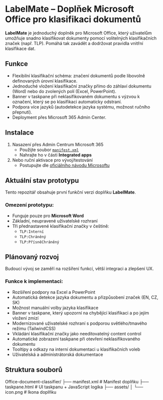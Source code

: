 # LabelMate – Doplňek Microsoft Office pro klasifikaci dokumentů

**LabelMate** je jednoduchý doplněk pro Microsoft Office, který uživatelům umožňuje snadno klasifikovat dokumenty pomocí volitelných klasifikačních značek (např. TLP). Pomáhá tak zavádět a dodržovat pravidla vnitřní klasifikace dat.

## Funkce
- Flexibilní klasifikační schéma: značení dokumentů podle libovolně definovaných úrovní klasifikace.
- Jednoduché vložení klasifikační značky přímo do záhlaví dokumentu (Word) nebo do zvolených polí (Excel, PowerPoint).
- Banner v taskpane při neklasifikovaném dokumentu s výzvou k označení, který se po klasifikaci automaticky odstraní.
- Podpora více jazyků (autodetekce jazyka systému, možnost ručního přepnutí).
- Deployment přes Microsoft 365 Admin Center. 

## Instalace
1. Nasazení přes Admin Centrum Microsoft 365
   - Použijte soubor [`manifest.xml`](./manifest.xml)
   - Nahrajte ho v části **Integrated apps**
2. Nebo ruční aktivace pro vývoj/testování
   - Postupujte dle [oficiálního návodu Microsoftu](https://learn.microsoft.com/cs-cz/office/dev/add-ins/testing/create-a-network-shared-folder-catalog-for-task-pane-and-content-add-ins)

## Aktuální stav prototypu
Tento repozitář obsahuje první funkční verzi doplňku **LabelMate**.

### Omezení prototypu:
- Funguje pouze pro **Microsoft Word**
- Základní, neupravené uživatelské rozhraní
- Tři přednastavené klasifikační značky v češtině:
  - `TLP:Interní`
  - `TLP:Chráněný`
  - `TLP:PřísněChráněný`

## Plánovaný rozvoj
Budoucí vývoj se zaměří na rozšíření funkcí, větší integraci a zlepšení UX.

### Funkce k implementaci:
- Rozšíření podpory na Excel a PowerPoint
- Automatická detekce jazyka dokumentu a přizpůsobení značek (EN, CZ, SK)
- Možnost manuální volby jazyka klasifikace
- Banner v taskpane, který upozorní na chybějící klasifikaci a po jejím vložení zmizí
- Modernizované uživatelské rozhraní s podporou světlého/tmavého režimu (TailwindCSS)
- Vkládání klasifikační značky jako needitovatelný content control
- Automatické zobrazení taskpane při otevření neklasifikovaného dokumentu
- Tooltipy a odkazy na interní dokumentaci u klasifikačních voleb
- Uživatelská a administrátorská dokumentace

## Struktura souborů
Office-document-classifier/
├── manifest.xml          # Manifest doplňku
├── taskpane.html         # UI taskpanu + JavaScript logika
├── assets/
│   └── icon.png          # Ikona doplňku
